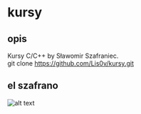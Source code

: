 # kursy
## opis
Kursy C/C++ by Sławomir Szafraniec.  
git clone https://github.com/Lis0v/kursy.git  
## el szafrano
![alt text](https://cdn.discordapp.com/attachments/421005196487819266/970731112164884520/FRWgIMqXwAE7WWB.jpg)
